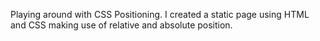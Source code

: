 Playing around with CSS Positioning. I created a static page using HTML and CSS making use of relative and absolute position.
